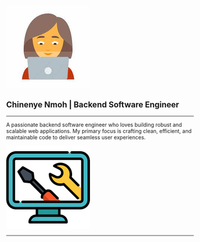 ![Image 1](image-1.png) 
## Chinenye Nmoh | Backend Software Engineer
<hr>

A passionate backend software engineer who loves building robust and scalable web applications. My primary focus is crafting clean, efficient, and maintainable code to deliver seamless user experiences.

![Image 2](image-2.png)
<hr>
